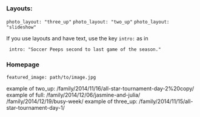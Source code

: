 
### Layouts:

```photo_layout: "three_up"```
```photo_layout: "two_up"```
```photo_layout: "slideshow"```

If you use layouts and have text, use the key ```intro:``` as in 

``` intro: "Soccer Peeps second to last game of the season."```


### Homepage
```featured_image: path/to/image.jpg```


example of two_up: /family/2014/11/16/all-star-tournament-day-2%20copy/
example of full: /family/2014/12/06/jasmine-and-julia/  /family/2014/12/19/busy-week/
example of three_up: /family/2014/11/15/all-star-tournament-day-1/
